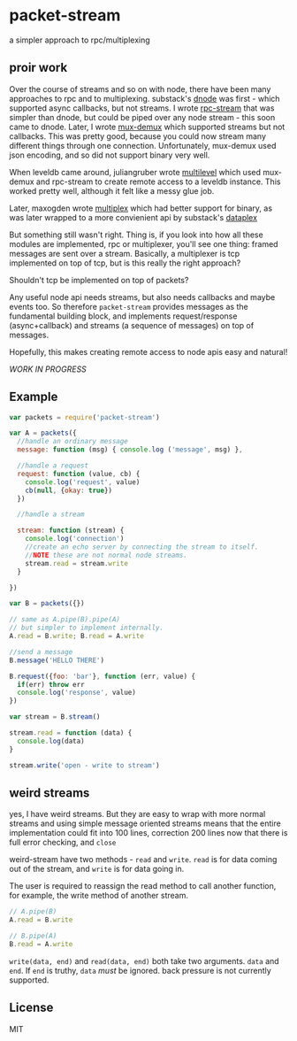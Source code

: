 # packet-stream

a simpler approach to rpc/multiplexing

## proir work

Over the course of streams and so on with node, there have been
many approaches to rpc and to multiplexing. substack's [dnode](https://github.com/substack/dnode)
was first - which supported async callbacks, but not streams.
I wrote [rpc-stream](https://github.com/dominictarr/rpc-stream) that was simpler
than dnode, but could be piped over any node stream - this soon came to dnode.
Later, I wrote [mux-demux](https://github.com/dominictarr/mux-demux)
which supported streams but not callbacks. This was pretty good, because
you could now stream many different things through one connection.
Unfortunately, mux-demux used json encoding, and so did not support binary very well.

When leveldb came around, juliangruber wrote [multilevel](https://github.com/juliangruber/multilevel)
which used mux-demux and rpc-stream to create remote access to a leveldb instance.
This worked pretty well, although it felt like a messy glue job.

Later, maxogden wrote [multiplex](https://github.com/maxogden/multiplex)
which had better support for binary, as was later wrapped to a more
convienient api by substack's
[dataplex](https://github.com/substack/dataplex)

But something still wasn't right. Thing is, if you look into how all these
modules are implemented, rpc or multiplexer, you'll see one thing:
framed messages are sent over a stream. Basically, a multiplexer
is tcp implemented on top of tcp, but is this really the right approach?

Shouldn't tcp be implemented on top of packets?

Any useful node api needs streams, but also needs callbacks and maybe events too.
So therefore `packet-stream` provides messages as the fundamental building block,
and implements request/response (async+callback) and streams (a sequence of messages)
on top of messages.

Hopefully, this makes creating remote access to node apis easy and natural!

*WORK IN PROGRESS*

## Example

``` js
var packets = require('packet-stream')

var A = packets({
  //handle an ordinary message
  message: function (msg) { console.log ('message', msg) },

  //handle a request
  request: function (value, cb) {
    console.log('request', value)
    cb(null, {okay: true})
  })

  //handle a stream

  stream: function (stream) {
    console.log('connection')
    //create an echo server by connecting the stream to itself.
    //NOTE these are not normal node streams.
    stream.read = stream.write
  }

})

var B = packets({})

// same as A.pipe(B).pipe(A)
// but simpler to implement internally.
A.read = B.write; B.read = A.write

//send a message
B.message('HELLO THERE')

B.request({foo: 'bar'}, function (err, value) {
  if(err) throw err
  console.log('response', value)
})

var stream = B.stream()

stream.read = function (data) {
  console.log(data)
}

stream.write('open - write to stream')
```

## weird streams

yes, I have weird streams. But they are easy to wrap with
more normal streams and using simple message oriented streams
means that the entire implementation could fit into 100 lines,
correction 200 lines now that there is full error checking, and `close`

weird-stream have two methods - `read` and `write`. `read` is
for data coming out of the stream, and `write` is for data going in.

The user is required to reassign the read method to call another function,
for example, the write method of another stream.

``` js
// A.pipe(B)
A.read = B.write

// B.pipe(A)
B.read = A.write
```

`write(data, end)` and `read(data, end)` both take two arguments.
`data` and `end`. If `end` is truthy, `data` *must* be ignored.
back pressure is not currently supported.

## License

MIT
